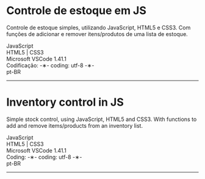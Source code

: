 # Controle de estoque em JS

Controle de estoque simples, utilizando JavaScript, HTML5 e CSS3. Com funções de adicionar e remover itens/produtos de uma lista de estoque.

JavaScript </br>
HTML5 | CSS3 </br>
Microsoft VSCode 1.41.1 </br>
Codificação: -&lowast;- coding: utf-8 -&lowast;- </br>
pt-BR </br> 

--------------------------------------------------------------------------------------------------------------------------

# Inventory control in JS

Simple stock control, using JavaScript, HTML5 and CSS3. With functions to add and remove items/products from an inventory list.

JavaScript </br>
HTML5 | CSS3 </br>
Microsoft VSCode 1.41.1 </br>
Coding: -&lowast;- coding: utf-8 -&lowast;- </br>
pt-BR </br>

--------------------------------------------------------------------------------------------------------------------------
